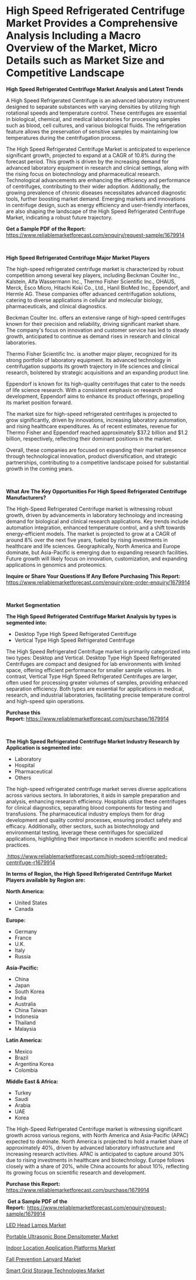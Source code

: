 <p><h1>High Speed Refrigerated Centrifuge Market Provides a Comprehensive Analysis Including a Macro Overview of the Market, Micro Details such as Market Size and Competitive Landscape</h1></p><p><strong>High Speed Refrigerated Centrifuge Market Analysis and Latest Trends</strong></p>
<p><p>A High Speed Refrigerated Centrifuge is an advanced laboratory instrument designed to separate substances with varying densities by utilizing high rotational speeds and temperature control. These centrifuges are essential in biological, chemical, and medical laboratories for processing samples such as blood, cell cultures, and various biological fluids. The refrigeration feature allows the preservation of sensitive samples by maintaining low temperatures during the centrifugation process.</p><p>The High Speed Refrigerated Centrifuge Market is anticipated to experience significant growth, projected to expand at a CAGR of 10.8% during the forecast period. This growth is driven by the increasing demand for advanced laboratory equipment in research and clinical settings, along with the rising focus on biotechnology and pharmaceutical research. Technological advancements are enhancing the efficiency and performance of centrifuges, contributing to their wider adoption. Additionally, the growing prevalence of chronic diseases necessitates advanced diagnostic tools, further boosting market demand. Emerging markets and innovations in centrifuge design, such as energy efficiency and user-friendly interfaces, are also shaping the landscape of the High Speed Refrigerated Centrifuge Market, indicating a robust future trajectory.</p></p>
<p><strong>Get a Sample PDF of the Report:&nbsp;</strong> <a href="https://www.reliablemarketforecast.com/enquiry/request-sample/1679914?utm_campaign=1097&utm_medium=2&utm_source=Github&utm_content=ia&utm_term=25032025&utm_id=high-speed-refrigerated-centrifuge">https://www.reliablemarketforecast.com/enquiry/request-sample/1679914</a></p>
<p>&nbsp;</p>
<p><strong>High Speed Refrigerated Centrifuge Major Market Players</strong></p>
<p><p>The high-speed refrigerated centrifuge market is characterized by robust competition among several key players, including Beckman Coulter Inc., Kalstein, Alfa Wassermann Inc., Thermo Fisher Scientific Inc., OHAUS, Merck, Esco Micro, Hitachi Koki Co., Ltd., Hanil BioMed Inc., Eppendorf, and Hermle AG. These companies offer advanced centrifugation solutions, catering to diverse applications in cellular and molecular biology, pharmaceuticals, and clinical diagnostics.</p><p>Beckman Coulter Inc. offers an extensive range of high-speed centrifuges known for their precision and reliability, driving significant market share. The company's focus on innovation and customer service has led to steady growth, anticipated to continue as demand rises in research and clinical laboratories.</p><p>Thermo Fisher Scientific Inc. is another major player, recognized for its strong portfolio of laboratory equipment. Its advanced technology in centrifugation supports its growth trajectory in life sciences and clinical research, bolstered by strategic acquisitions and an expanding product line.</p><p>Eppendorf is known for its high-quality centrifuges that cater to the needs of life science research. With a consistent emphasis on research and development, Eppendorf aims to enhance its product offerings, propelling its market position forward.</p><p>The market size for high-speed refrigerated centrifuges is projected to grow significantly, driven by innovations, increasing laboratory automation, and rising healthcare expenditures. As of recent estimates, revenue for Thermo Fisher and Eppendorf reached approximately $37.2 billion and $1.2 billion, respectively, reflecting their dominant positions in the market.</p><p>Overall, these companies are focused on expanding their market presence through technological innovation, product diversification, and strategic partnerships, contributing to a competitive landscape poised for substantial growth in the coming years.</p></p>
<p>&nbsp;</p>
<p><strong>What Are The Key Opportunities For High Speed Refrigerated Centrifuge Manufacturers?</strong></p>
<p><p>The High-Speed Refrigerated Centrifuge market is witnessing robust growth, driven by advancements in laboratory technology and increasing demand for biological and clinical research applications. Key trends include automation integration, enhanced temperature control, and a shift towards energy-efficient models. The market is projected to grow at a CAGR of around 8% over the next five years, fueled by rising investments in healthcare and life sciences. Geographically, North America and Europe dominate, but Asia-Pacific is emerging due to expanding research facilities. Future growth will likely focus on innovation, customization, and expanding applications in genomics and proteomics.</p></p>
<p><strong>Inquire or Share Your Questions If Any Before Purchasing This Report:</strong> <a href="https://www.reliablemarketforecast.com/enquiry/pre-order-enquiry/1679914?utm_campaign=1097&utm_medium=2&utm_source=Github&utm_content=ia&utm_term=25032025&utm_id=high-speed-refrigerated-centrifuge">https://www.reliablemarketforecast.com/enquiry/pre-order-enquiry/1679914</a></p>
<p>&nbsp;</p>
<p><strong>Market Segmentation</strong></p>
<p><strong>The High Speed Refrigerated Centrifuge Market Analysis by types is segmented into:</strong></p>
<p><ul><li>Desktop Type High Speed Refrigerated Centrifuge</li><li>Vertical Type High Speed Refrigerated Centrifuge</li></ul></p>
<p><p>The High Speed Refrigerated Centrifuge market is primarily categorized into two types: Desktop and Vertical. Desktop Type High Speed Refrigerated Centrifuges are compact and designed for lab environments with limited space, offering efficient performance for smaller sample volumes. In contrast, Vertical Type High Speed Refrigerated Centrifuges are larger, often used for processing greater volumes of samples, providing enhanced separation efficiency. Both types are essential for applications in medical, research, and industrial laboratories, facilitating precise temperature control and high-speed spin operations.</p></p>
<p><strong>Purchase this Report:&nbsp;</strong><a href="https://www.reliablemarketforecast.com/purchase/1679914?utm_campaign=1097&utm_medium=2&utm_source=Github&utm_content=ia&utm_term=25032025&utm_id=high-speed-refrigerated-centrifuge">https://www.reliablemarketforecast.com/purchase/1679914</a></p>
<p>&nbsp;</p>
<p><strong>The High Speed Refrigerated Centrifuge Market Industry Research by Application is segmented into:</strong></p>
<p><ul><li>Laboratory</li><li>Hospital</li><li>Pharmaceutical</li><li>Others</li></ul></p>
<p><p>The high-speed refrigerated centrifuge market serves diverse applications across various sectors. In laboratories, it aids in sample preparation and analysis, enhancing research efficiency. Hospitals utilize these centrifuges for clinical diagnostics, separating blood components for testing and transfusions. The pharmaceutical industry employs them for drug development and quality control processes, ensuring product safety and efficacy. Additionally, other sectors, such as biotechnology and environmental testing, leverage these centrifuges for specialized applications, highlighting their importance in modern scientific and medical practices.</p></p>
<p><a href="https://www.reliablemarketforecast.com/high-speed-refrigerated-centrifuge-r1679914?utm_campaign=1097&utm_medium=2&utm_source=Github&utm_content=ia&utm_term=25032025&utm_id=high-speed-refrigerated-centrifuge">&nbsp;https://www.reliablemarketforecast.com/high-speed-refrigerated-centrifuge-r1679914</a></p>
<p><strong>In terms of Region, the High Speed Refrigerated Centrifuge Market Players available by Region are:</strong></p>
<p>
    <p> <strong> North America: </strong>
        <ul>
            <li>United States</li>
            <li>Canada</li>
        </ul>
        </p> 
    <p> <strong> Europe: </strong>
        <ul>
            <li>Germany</li>
            <li>France</li>
            <li>U.K.</li>
            <li>Italy</li>
            <li>Russia</li>
        </ul>
        </p> 
    <p> <strong> Asia-Pacific: </strong>
        <ul>
            <li>China</li>
            <li>Japan</li>
            <li>South Korea</li>
            <li>India</li>
            <li>Australia</li>
            <li>China Taiwan</li>
            <li>Indonesia</li>
            <li>Thailand</li>
            <li>Malaysia</li>
        </ul>
        </p> 
    <p> <strong> Latin America: </strong>
        <ul>
            <li>Mexico</li>
            <li>Brazil</li>
            <li>Argentina Korea</li>
            <li>Colombia</li>
        </ul>
        </p> 
    <p> <strong> Middle East & Africa: </strong>
        <ul>
            <li>Turkey</li>
            <li>Saudi</li>
            <li>Arabia</li>
            <li>UAE</li>
            <li>Korea</li>
        </ul>
    </p>
    </p>
<p><p>The High-Speed Refrigerated Centrifuge market is witnessing significant growth across various regions, with North America and Asia-Pacific (APAC) expected to dominate. North America is projected to hold a market share of approximately 40%, driven by advanced laboratory infrastructure and increasing research activities. APAC is anticipated to capture around 30% due to rising investments in healthcare and biotechnology. Europe follows closely with a share of 20%, while China accounts for about 10%, reflecting its growing focus on scientific research and development.</p></p>
<p><strong>Purchase this Report: </strong><a href="https://www.reliablemarketforecast.com/purchase/1679914?utm_campaign=1097&utm_medium=2&utm_source=Github&utm_content=ia&utm_term=25032025&utm_id=high-speed-refrigerated-centrifuge">https://www.reliablemarketforecast.com/purchase/1679914</a></p>
<p>&nbsp;<strong>Get a Sample PDF of the Report:&nbsp;&nbsp;</strong><a href="https://www.reliablemarketforecast.com/enquiry/request-sample/1679914?utm_campaign=1097&utm_medium=2&utm_source=Github&utm_content=ia&utm_term=25032025&utm_id=high-speed-refrigerated-centrifuge">https://www.reliablemarketforecast.com/enquiry/request-sample/1679914</a></p>
<p><strong></strong></p>
<p><p><a href="https://github.com/elvutedipela/Market-Research-Report-List-1/blob/main/led-head-lamps-market.md?utm_campaign=1097&utm_medium=2&utm_source=Github&utm_content=ia&utm_term=25032025&utm_id=high-speed-refrigerated-centrifuge">LED Head Lamps Market</a></p><p><a href="https://github.com/ritooesiaba/Market-Research-Report-List-1/blob/main/portable-ultrasonic-bone-densitometer-market.md?utm_campaign=1097&utm_medium=2&utm_source=Github&utm_content=ia&utm_term=25032025&utm_id=high-speed-refrigerated-centrifuge">Portable Ultrasonic Bone Densitometer Market</a></p><p><a href="https://github.com/hedbomkrahe/Market-Research-Report-List-1/blob/main/indoor-location-application-platforms-market.md?utm_campaign=1097&utm_medium=2&utm_source=Github&utm_content=ia&utm_term=25032025&utm_id=high-speed-refrigerated-centrifuge">Indoor Location Application Platforms Market</a></p><p><a href="https://github.com/nkbaroga/Market-Research-Report-List-1/blob/main/fall-prevention-lanyard-market.md?utm_campaign=1097&utm_medium=2&utm_source=Github&utm_content=ia&utm_term=25032025&utm_id=high-speed-refrigerated-centrifuge">Fall Prevention Lanyard Market</a></p><p><a href="https://github.com/lateshab69/Market-Research-Report-List-1/blob/main/smart-grid-storage-technologies-market.md?utm_campaign=1097&utm_medium=2&utm_source=Github&utm_content=ia&utm_term=25032025&utm_id=high-speed-refrigerated-centrifuge">Smart Grid Storage Technologies Market</a></p></p>